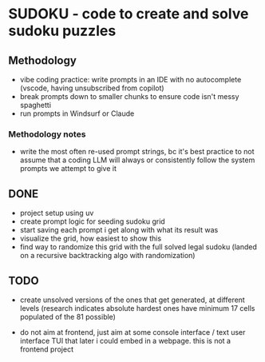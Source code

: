 # SUDOKU - code to create and solve sudoku puzzles

## Methodology
- vibe coding practice: write prompts in an IDE with no autocomplete (vscode, having unsubscribed from copilot)
- break prompts down to smaller chunks to ensure code isn't messy spaghetti  
- run prompts in Windsurf or Claude

### Methodology notes
- write the most often re-used prompt strings, bc it's best practice to not assume that a coding LLM will always or consistently follow the system prompts we attempt to give it

## DONE
- project setup using uv
- create prompt logic for seeding sudoku grid
- start saving each prompt i get along with what its result was
- visualize the grid, how easiest to show this
- find way to randomize this grid with the full solved legal sudoku
    (landed on a recursive backtracking algo with randomization)

## TODO

- create unsolved versions of the ones that get generated, at different levels (research indicates absolute hardest ones have minimum 17 cells populated of the 81 possible)

- do not aim at frontend, just aim at some console interface / text user interface TUI that later i could embed in a webpage.  this is not a frontend project


